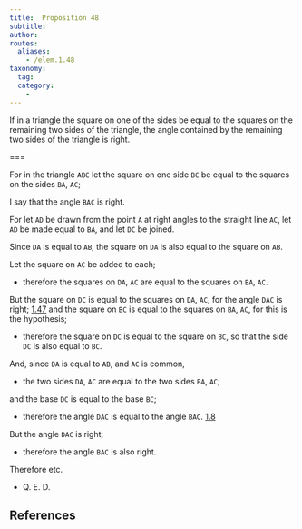 ```yaml
---
title:  Proposition 48
subtitle:
author:
routes:
  aliases:
    - /elem.1.48
taxonomy:
  tag:
  category:
    -
---
```


If in a triangle the square on one of the sides be equal to the squares on the remaining two sides of the triangle, the angle contained by the remaining two sides of the triangle is right.

===

For in the triangle `ABC` let the square on one side `BC` be equal to the squares on the sides `BA`, `AC`;

I say that the angle `BAC` is right.

For let `AD` be drawn from the point `A` at right angles to the straight line `AC`, let `AD` be made equal to `BA`, and let `DC` be joined.

Since `DA` is equal to `AB`, the square on `DA` is also equal to the square on `AB`.

Let the square on `AC` be added to each;

- therefore the squares on `DA`, `AC` are equal to the squares on `BA`, `AC`.

But the square on `DC` is equal to the squares on `DA`, `AC`, for the angle `DAC` is right; [1.47] and the square on `BC` is equal to the squares on `BA`, `AC`, for this is the hypothesis;

- therefore the square on `DC` is equal to the square on `BC`, so that the side `DC` is also equal to `BC`.

And, since `DA` is equal to `AB`, and `AC` is common,

- the two sides `DA`, `AC` are equal to the two sides `BA`, `AC`;

and the base `DC` is equal to the base `BC`;

- therefore the angle `DAC` is equal to the angle `BAC`. [1.8]

But the angle `DAC` is right;

- therefore the angle `BAC` is also right.

Therefore etc.

- Q. E. D.

## References


[1.8]: /elem.1.8 "Book 1 - Proposition 8"
[1.47]: /elem.1.47 "Book 1 - Proposition 47"
